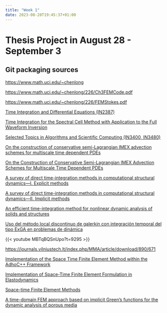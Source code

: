 ```yaml
---
title: "Week 1"
date: 2023-08-28T19:45:37+01:00
---
```


# Thesis Project in August 28 - September 3

## Git packaging sources

<https://www.math.uci.edu/~chenlong>

https://www.math.uci.edu/~chenlong/226/Ch3FEMCode.pdf

https://www.math.uci.edu/~chenlong/226/FEMStokes.pdf

[Time Integration and Differential Equations (IN2387)](https://www.ce.cit.tum.de/caps/lehre/ss-21/vorlesungen/time-integration-and-differential-equations-tide)

[Time Integration for the Spectral Cell Method with Application to the Full Waveform Inversion](https://mediatum.ub.tum.de/1719839)

[Selected Topics in Algorithms and Scientific Computing (IN3400, IN3480)](https://www.ce.cit.tum.de/caps/lehre/ss20/vorlesungen/time-integration-and-differential-equations)

[](https://www.scc.kit.edu/en/staff/martin.frank.php)

[On the construction of conservative semi-Lagrangian IMEX advection schemes for multiscale time dependent PDEs](https://arxiv.org/abs/2107.06956)

[On the Construction of Conservative Semi-Lagrangian IMEX Advection Schemes for Multiscale Time Dependent PDEs](https://link.springer.com/article/10.1007/s10915-022-01768-0)

[A survey of direct time-integration methods in computational structural dynamics—I. Explicit methods](https://www.sciencedirect.com/science/article/abs/pii/0045794989903143)

[A survey of direct time-integration methods in computational structural dynamics—II. Implicit methods](https://www.sciencedirect.com/science/article/abs/pii/0045794989903155)

[An efficient time-integration method for nonlinear dynamic analysis of solids and structures](https://link.springer.com/article/10.1007/s11433-013-5021-9)

[Uso del método local discontinuo de galerkin con integración temporal del tipo ExGA en problemas de dinámica](https://repositorio.unal.edu.co/handle/unal/52042)

{{< youtube MBTqBQSnUpo?t=9295 >}}

https://journals.vilniustech.lt/index.php/MMA/article/download/890/671

[](https://en.wikipedia.org/wiki/Green%27s_matrix)


[Implementation of the Space Time Finite Element Method within the AdhoC++ Framework](https://mediatum.ub.tum.de/1632876)

[Implementation of Space-Time Finite Element Formulation in Elastodynamics](https://scholar.rose-hulman.edu/cgi/viewcontent.cgi?article=1006&context=mechanical_engineering_grad_theses)

[Space-time Finite Element Methods](https://epub.jku.at/obvulihs/content/titleinfo/7306528/full.pdf)

[A time-domain FEM approach based on implicit Green’s functions for the dynamic analysis of porous media](https://www.sciencedirect.com/science/article/abs/pii/S0045782508002363)

[](https://www.lunduniversity.lu.se/search/Robert%20Kl%C3%B6fkorn/publications/1/LupfilterByIssueDate-2022)

[](https://home.iitk.ac.in/~pranab/ESO208_lectures.html)
